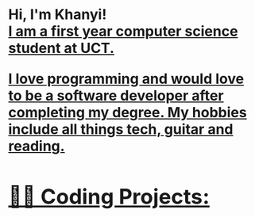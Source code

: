 <h1>Hi, I'm Khanyi! <br/><a href="https://github.com/khanyiz919">  I am a first year computer science student at UCT. 



I love programming and would love to be a software developer after completing my degree. 
My hobbies include all things tech, guitar and reading. 


<h2>👨‍💻 Coding Projects:</h2>




